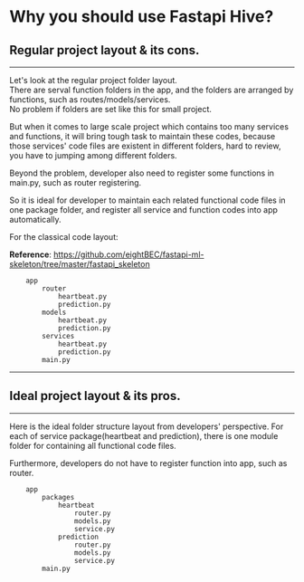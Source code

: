 # Why you should use Fastapi Hive?


## Regular project layout & its cons.

---

Let's look at the regular project folder layout.<br/>
There are serval function folders in the app, and the folders are arranged by functions, such as routes/models/services.<br/>
No problem if folders are set like this for small project.<br/>

But when it comes to large scale project which contains too many services and functions, it will bring tough task to maintain these codes, 
because those services' code files are existent in different folders, hard to review, you have to jumping among different folders.

Beyond the problem, developer also need to register some functions in main.py, such as router registering.

So it is ideal for developer to maintain each related functional code files in one package folder, and register all service and function codes into app automatically.

For the classical code layout:

**Reference**: <a href="https://github.com/eightBEC/fastapi-ml-skeleton/tree/master/fastapi_skeleton" target="_blank">https://github.com/eightBEC/fastapi-ml-skeleton/tree/master/fastapi_skeleton</a>


```text
    app
        router
            heartbeat.py
            prediction.py
        models
            heartbeat.py
            prediction.py
        services
            heartbeat.py
            prediction.py
        main.py
```


---


## Ideal project layout & its pros.

---

Here is the ideal folder structure layout from developers' perspective.
For each of service package(heartbeat and prediction), there is one module folder for containing all functional code files.

Furthermore, developers do not have to register function into app, such as router.


```text
    app
        packages
            heartbeat
                router.py
                models.py
                service.py
            prediction
                router.py
                models.py
                service.py
        main.py
```

